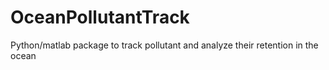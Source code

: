 # OceanPollutantTrack
Python/matlab package to track pollutant and analyze their retention in the ocean
